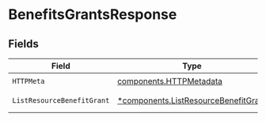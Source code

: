 # BenefitsGrantsResponse


## Fields

| Field                                                                                       | Type                                                                                        | Required                                                                                    | Description                                                                                 |
| ------------------------------------------------------------------------------------------- | ------------------------------------------------------------------------------------------- | ------------------------------------------------------------------------------------------- | ------------------------------------------------------------------------------------------- |
| `HTTPMeta`                                                                                  | [components.HTTPMetadata](../../models/components/httpmetadata.md)                          | :heavy_check_mark:                                                                          | N/A                                                                                         |
| `ListResourceBenefitGrant`                                                                  | [*components.ListResourceBenefitGrant](../../models/components/listresourcebenefitgrant.md) | :heavy_minus_sign:                                                                          | Successful Response                                                                         |